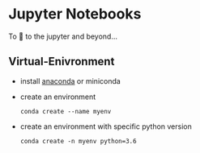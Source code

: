 # Jupyter Notebooks

To :rocket: to the jupyter and beyond...

## Virtual-Enivronment

- install <a href="https://docs.conda.io/projects/conda/en/latest/user-guide/install/index.html" rel="nofollow">anaconda</a> or miniconda
- create an environment

   `conda create --name myenv`  

- create an environment with specific python version

   `conda create -n myenv python=3.6`

